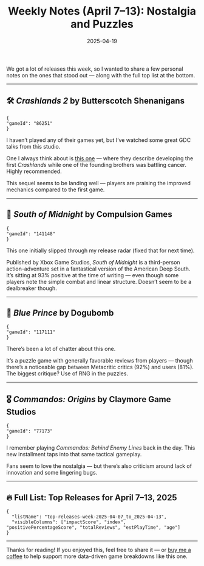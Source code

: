﻿---
title: "Weekly Notes (April 7–13): Nostalgia and Puzzles"
slug: "weekly-notes-2025-04-07"
date: "2025-04-19"
description: "A look at some of the standout releases and review trends from the second week of April 2025 — including Crashlands 2, Blue Prince, and more."
tags: ["Weekly Recap", "Game Analysis", "April 2025", "Crashlands 2", "Indie Games"]
image: ""
---

We got a lot of releases this week, so I wanted to share a few personal notes on the ones that stood out — along with the full top list at the bottom.

---

## 🛠️ *Crashlands 2* by Butterscotch Shenanigans

```condensedgamecard
{
"gameId": "86251"
}
```

I haven’t played any of their games yet, but I’ve watched some great GDC talks from this studio.

One I always think about is [this one](https://www.youtube.com/watch?v=LQHtOg46eOw) — where they describe developing the first *Crashlands* while one of the founding brothers was battling cancer. Highly recommended.

This sequel seems to be landing well — players are praising the improved mechanics compared to the first game.

---

## 🌾 *South of Midnight* by Compulsion Games

```condensedgamecard
{
"gameId": "141148"
}
```

This one initially slipped through my release radar (fixed that for next time).

Published by Xbox Game Studios, *South of Midnight* is a third-person action-adventure set in a fantastical version of the American Deep South. It’s sitting at 93% positive at the time of writing — even though some players note the simple combat and linear structure. Doesn’t seem to be a dealbreaker though.

---

## 🧩 *Blue Prince* by Dogubomb

```condensedgamecard
{
"gameId": "117111"
}
```

There’s been a lot of chatter about this one.

It’s a puzzle game with generally favorable reviews from players — though there’s a noticeable gap between Metacritic critics (92%) and users (81%). The biggest critique? Use of RNG in the puzzles.

---

## 🎖️ *Commandos: Origins* by Claymore Game Studios

```condensedgamecard
{
"gameId": "77173"
}
```

I remember playing *Commandos: Behind Enemy Lines* back in the day. This new installment taps into that same tactical gameplay.

Fans seem to love the nostalgia — but there’s also criticism around lack of innovation and some lingering bugs.

---

## 🔥 Full List: Top Releases for April 7–13, 2025

```customlist
{
  "listName": "top-releases-week-2025-04-07_to_2025-04-13",
  "visibleColumns": ["impactScore", "index", "positivePercentageScore", "totalReviews", "estPlayTime", "age"]
}
```

---

Thanks for reading! If you enjoyed this, feel free to share it — or [buy me a coffee](https://buymeacoffee.com/niklasnotes) to help support more data-driven game breakdowns like this one.
